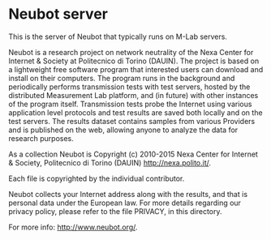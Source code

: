 # Neubot server

This is the server of Neubot that typically runs on M-Lab servers.

Neubot is a research project on network neutrality of the Nexa
Center for Internet & Society at Politecnico di Torino (DAUIN). The
project is based on a lightweight free software program that interested
users can download and install on their computers. The program runs in
the background and periodically performs transmission tests with
test servers, hosted by the distributed Measurement Lab platform,
and (in future) with other instances of the program itself.
Transmission tests probe the Internet using various application
level protocols and test results are saved both locally and on the
test servers. The results dataset contains samples from various
Providers and is published on the web, allowing anyone to analyze
the data for research purposes.

As a collection Neubot is Copyright (c) 2010-2015 Nexa Center for
Internet & Society, Politecnico di Torino (DAUIN) <http://nexa.polito.it/>.

Each file is copyrighted by the individual contributor.

Neubot collects your Internet address along with the results, and
that is personal data under the European law.  For more details
regarding our privacy policy, please refer to the file PRIVACY, in
this directory.

For more info: <http://www.neubot.org/>.

